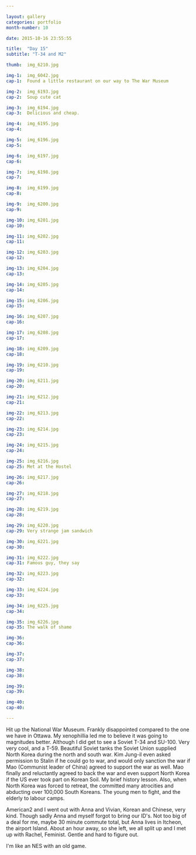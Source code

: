 ```yaml
---

layout: gallery
categories: portfolio
month-number: 10

date: 2015-10-16 23:55:55

title:  "Day 15"
subtitle: "T-34 and M2"

thumb:	img_6210.jpg

img-1:	img_6042.jpg
cap-1:	Found a little restaurant on our way to The War Museum 

img-2:	img_6193.jpg
cap-2:	Soup cute cat 

img-3:	img_6194.jpg
cap-3: 	Delicious and cheap.

img-4:	img_6195.jpg
cap-4:	

img-5:	img_6196.jpg
cap-5:	

img-6:	img_6197.jpg
cap-6:	

img-7:	img_6198.jpg
cap-7:	

img-8:	img_6199.jpg
cap-8:	

img-9:	img_6200.jpg
cap-9:	

img-10:	img_6201.jpg
cap-10:	

img-11:	img_6202.jpg
cap-11:	

img-12:	img_6203.jpg
cap-12:	

img-13:	img_6204.jpg
cap-13:	

img-14:	img_6205.jpg
cap-14:	

img-15:	img_6206.jpg
cap-15:	

img-16:	img_6207.jpg
cap-16:	

img-17:	img_6208.jpg
cap-17:	

img-18:	img_6209.jpg
cap-18:	

img-19:	img_6210.jpg
cap-19:	

img-20:	img_6211.jpg
cap-20:	

img-21:	img_6212.jpg
cap-21:	

img-22:	img_6213.jpg
cap-22:	

img-23:	img_6214.jpg
cap-23:	

img-24:	img_6215.jpg
cap-24:	

img-25:	img_6216.jpg
cap-25:	Met at the Hostel 

img-26:	img_6217.jpg
cap-26:	

img-27:	img_6218.jpg
cap-27:	

img-28:	img_6219.jpg
cap-28:	

img-29:	img_6220.jpg
cap-29:	Very strange jam sandwich 

img-30:	img_6221.jpg
cap-30:	

img-31:	img_6222.jpg
cap-31:	Famous guy, they say

img-32:	img_6223.jpg
cap-32:	

img-33:	img_6224.jpg
cap-33:	

img-34:	img_6225.jpg
cap-34:	

img-35:	img_6226.jpg
cap-35:	The walk of shame 

img-36:	
cap-36:	

img-37:	
cap-37:	

img-38:	
cap-38:	

img-39:	
cap-39:	

img-40:	
cap-40:	

---
```


Hit up the National War Museum. Frankly disappointed compared to the one we have in Ottawa. My xenophillia led me to believe it was going to magnitudes better. Although I did get to see a Soviet T-34 and SU-100. Very very cool, and a T-59. Beautiful Soviet tanks the Soviet Union supplied North Korea during the north and south war. Kim Jung-il even asked permission to Stalin if he could go to war, and would only sanction the war if Mao (Communist leader of China) agreed to support the war as well. Mao finally and reluctantly agreed to back the war and even support North Korea if the US ever took part on Korean Soil. My brief history lesson. Also, when North Korea was forced to retreat, the committed many atrocities and abducting over 100,000 South Koreans. The young men to fight, and the elderly to labour camps. 

American2 and I went out with Anna and Vivian, Korean and Chinese, very kind. Though sadly Anna and myself forgot to bring our ID's. Not too big of a deal for me, maybe 30 minute commute total, but Anna lives in Itcheon, the airport Island. About an hour away, so she left, we all split up and I met up with Rachel, Feminist. Gentle and hard to figure out.

I'm like an NES with an old game. 